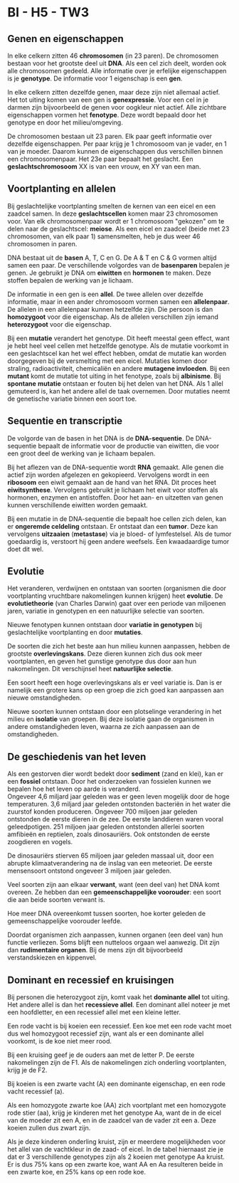 # BI - H5 - TW3

## Genen en eigenschappen

In elke celkern zitten 46 **chromosomen** (in 23 paren). De chromosomen bestaan voor het grootste deel uit **DNA**. Als een cel zich deelt, worden ook alle chromosomen gedeeld. Alle informatie over je erfelijke eigenschappen is je **genotype**. De informatie voor 1 eigenschap is een **gen**.

In elke celkern zitten dezelfde genen, maar deze zijn niet allemaal actief. Het tot uiting komen van een gen is **genexpressie**. Voor een cel in je darmen zijn bijvoorbeeld de genen voor oogkleur niet actief. Alle zichtbare eigenschappen vormen het **fenotype**. Deze wordt bepaald door het genotype en door het milieu/omgeving.

De chromosomen bestaan uit 23 paren. Elk paar geeft informatie over dezelfde eigenschappen. Per paar krijg je 1 chromosoom van je vader, en 1 van je moeder. Daarom kunnen de eigenschappen dus verschillen binnen een chromosomenpaar. Het 23e paar bepaalt het geslacht. Een **geslachtschromosoom** XX is van een vrouw, en XY van een man.

## Voortplanting en allelen

Bij geslachtelijke voortplanting smelten de kernen van een eicel en een zaadcel samen. In deze **geslachtscellen** komen maar 23 chromosomen voor. Van elk chromosomenpaar wordt er 1 chromosoom "gekozen" om te delen naar de geslachtscel: **meiose**. Als een eicel en zaadcel (beide met 23 chromosomen, van elk paar 1) samensmelten, heb je dus weer 46 chromosomen in paren.

DNA bestaat uit de **basen** A, T, C en G. De A & T en C & G vormen altijd samen een paar. De verschillende volgordes van de **basenparen** bepalen je genen. Je gebruikt je DNA om **eiwitten** en **hormonen** te maken. Deze stoffen bepalen de werking van je lichaam.

De informatie in een gen is een **allel**. De twee allelen over dezelfde informatie, maar in een ander chromosoom vormen samen een **allelenpaar**. De allelen in een allelenpaar kunnen hetzelfde zijn. Die persoon is dan **homozygoot** voor die eigenschap. Als de allelen verschillen zijn iemand **heterozygoot** voor die eigenschap.

Bij een **mutatie** verandert het genotype. Dit heeft meestal geen effect, want je hebt heel veel cellen met hetzelfde genotype. Als de mutatie voorkomt in een geslachtscel kan het wel effect hebben, omdat de mutatie kan worden doorgegeven bij de versmelting met een eicel. Mutaties komen door straling, radioactiviteit, chemicaliën en andere **mutagene invloeden**. Bij een **mutant** komt de mutatie tot uiting in het fenotype, zoals bij **albinisme**. Bij **spontane** **mutatie** ontstaan er fouten bij het delen van het DNA. Als 1 allel gemuteerd is, kan het andere allel de taak overnemen. Door mutaties neemt de genetische variatie binnen een soort toe.

## Sequentie en transcriptie

De volgorde van de basen in het DNA is de **DNA-sequentie**. De DNA-sequentie bepaalt de informatie voor de productie van eiwitten, die voor een groot deel de werking van je lichaam bepalen.

Bij het aflezen van de DNA-sequentie wordt **RNA** gemaakt. Alle genen die actief zijn worden afgelezen en gekopieerd. Vervolgens wordt in een **ribosoom** een eiwit gemaakt aan de hand van het RNA. Dit proces heet **eiwitsynthese**. Vervolgens gebruikt je lichaam het eiwit voor stoffen als hormonen, enzymen en antistoffen. Door het aan- en uitzetten van genen kunnen verschillende eiwitten worden gemaakt.

Bij een mutatie in de DNA-sequentie die bepaalt hoe cellen zich delen, kan er **ongeremde celdeling** ontstaan. Er ontstaat dan een **tumor**. Deze kan vervolgens **uitzaaien** (**metastase**) via je bloed- of lymfestelsel. Als de tumor goedaardig is, verstoort hij geen andere weefsels. Een kwaadaardige tumor doet dit wel.

## Evolutie

Het veranderen, verdwijnen en ontstaan van soorten (organismen die door voortplanting vruchtbare nakomelingen kunnen krijgen) heet **evolutie**. De **evolutietheorie** (van Charles Darwin) gaat over een periode van miljoenen jaren, variatie in genotypen en een natuurlijke selectie van soorten.

Nieuwe fenotypen kunnen ontstaan door **variatie in genotypen** bij geslachtelijke voortplanting en door **mutaties**.

De soorten die zich het beste aan hun milieu kunnen aanpassen, hebben de grootste **overlevingskans**. Deze dieren kunnen zich dus ook meer voortplanten, en geven het gunstige genotype dus door aan hun nakomelingen. Dit verschijnsel heet **natuurlijke selectie**.

Een soort heeft een hoge overlevingskans als er veel variatie is. Dan is er namelijk een grotere kans op een groep die zich goed kan aanpassen aan nieuwe omstandigheden.

Nieuwe soorten kunnen ontstaan door een plotselinge verandering in het milieu en **isolatie** van groepen. Bij deze isolatie gaan de organismen in andere omstandigheden leven, waarna ze zich aanpassen aan de omstandigheden.

## De geschiedenis van het leven

Als een gestorven dier wordt bedekt door **sediment** (zand en klei), kan er een **fossiel** ontstaan. Door het onderzoeken van fossielen kunnen we bepalen hoe het leven op aarde is veranderd.  
Ongeveer 4,6 miljard jaar geleden was er geen leven mogelijk door de hoge temperaturen. 3,6 miljard jaar geleden ontstonden bacteriën in het water die zuurstof konden produceren. Ongeveer 700 miljoen jaar geleden ontstonden de eerste dieren in de zee. De eerste landdieren waren vooral geleedpotigen. 251 miljoen jaar geleden ontstonden allerlei soorten amfibieën en reptielen, zoals dinosauriërs. Ook ontstonden de eerste zoogdieren en vogels.

De dinosauriërs stierven 65 miljoen jaar geleden massaal uit, door een abrupte klimaatverandering na de inslag van een meteoriet. De eerste mensensoort ontstond ongeveer 3 miljoen jaar geleden.

Veel soorten zijn aan elkaar **verwant**, want (een deel van) het DNA komt overeen. Ze hebben dan een **gemeenschappelijke voorouder**: een soort die aan beide soorten verwant is.

Hoe meer DNA overeenkomt tussen soorten, hoe korter geleden de gemeenschappelijke voorouder leefde.

Doordat organismen zich aanpassen, kunnen organen (een deel van) hun functie verliezen. Soms blijft een nutteloos orgaan wel aanwezig. Dit zijn dan **rudimentaire organen**. Bij de mens zijn dit bijvoorbeeld verstandskiezen en kippenvel.

## Dominant en recessief en kruisingen

Bij personen die heterozygoot zijn, komt vaak het **dominante allel** tot uiting. Het andere allel is dan het **recessieve allel**. Een dominant allel noteer je met een hoofdletter, en een recessief allel met een kleine letter.

Een rode vacht is bij koeien een recessief. Een koe met een rode vacht moet dus wel homozygoot recessief zijn, want als er een dominante allel voorkomt, is de koe niet meer rood.

Bij een kruising geef je de ouders aan met de letter P. De eerste nakomelingen zijn de F1. Als de nakomelingen zich onderling voortplanten, krijg je de F2.

Bij koeien is een zwarte vacht (A) een dominante eigenschap, en een rode vacht recessief (a).

Als een homozygote zwarte koe (AA) zich voortplant met een homozygote rode stier (aa), krijg je kinderen met het genotype Aa, want de in de eicel van de moeder zit een A, en in de zaadcel van de vader zit een a. Deze koeien zullen dus zwart zijn.

Als je deze kinderen onderling kruist, zijn er meerdere mogelijkheden voor het allel van de vachtkleur in de zaad- of eicel. In de tabel hiernaast zie je dat er 3 verschillende genotypes zijn als 2 koeien met genotype Aa kruist. Er is dus 75% kans op een zwarte koe, want AA en Aa resulteren beide in een zwarte koe, en 25% kans op een rode koe.
